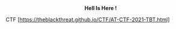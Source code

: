 <html>
  <body>
    <center> <b>Hell Is Here ! </b> </center>
  
  CTF  [https://theblackthreat.github.io/CTF/AT-CTF-2021-TBT.html]
      
    
  </body>
</html>















